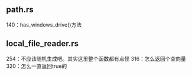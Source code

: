 ## path.rs
140：has_windows_drive()方法

## local_file_reader.rs
254：不应该随机生成吧。其实这里整个函数都有点怪
316：怎么返回个空向量
320：怎么一直返回true的
